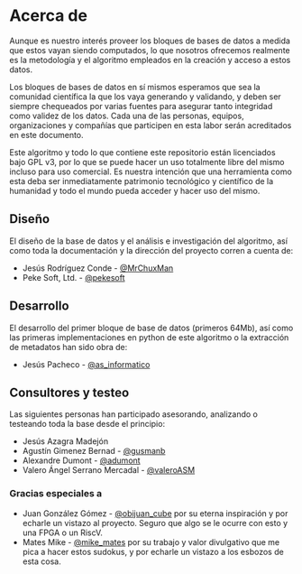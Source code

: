 # Acerca de

Aunque es nuestro interés proveer los bloques de bases de datos a medida que estos vayan siendo computados, lo que nosotros ofrecemos realmente es la metodología y el algoritmo empleados en la creación y acceso a estos datos.

Los bloques de bases de datos en sí mismos esperamos que sea la comunidad científica la que los vaya generando y validando, y deben ser siempre chequeados por varias fuentes para asegurar tanto integridad como validez de los datos. Cada una de las personas, equipos, organizaciones y compañías que participen en esta labor serán acreditados en este documento.

Este algoritmo y todo lo que contiene este repositorio están licenciados bajo GPL v3, por lo que se puede hacer un uso totalmente libre del mismo incluso para uso comercial. Es nuestra intención que una herramienta como esta deba ser inmediatamente patrimonio tecnológico y científico de la humanidad y todo el mundo pueda acceder y hacer uso del mismo.

## Diseño

El diseño de la base de datos y el análisis e investigación del algoritmo, así como toda la documentación y la dirección del proyecto corren a cuenta de: 

- Jesús Rodríguez Conde - [@MrChuxMan](https://twitter.com/MrChuxMan)
- Peke Soft, Ltd. - [@pekesoft](https://twitter.com/pekesoft)

## Desarrollo

El desarrollo del primer bloque de base de datos (primeros 64Mb), así como las primeras implementaciones en python de este algoritmo o la extracción de metadatos han sido obra de: 

- Jesús Pacheco - [@as_informatico](https://twitter.com/as_informatico)

## Consultores y testeo

Las siguientes personas han participado asesorando, analizando o testeando toda la base desde el principio:

- Jesús Azagra Madejón
- Agustín Gimenez Bernad - [@gusmanb](https://twitter.com/gusmanb)
- Alexandre Dumont - [@adumont](https://twitter.com/adumont)
- Valero Ángel Serrano Mercadal - [@valeroASM](https://twitter.com/ValeroASM)

### Gracias especiales a

- Juan González Gómez - [@obijuan_cube](https://twitter.com/Obijuan_cube) por su eterna inspiración y por echarle un vistazo al proyecto. Seguro que algo se le ocurre con esto y una FPGA o un RiscV.
- Mates Mike - [@mike_mates](https://twitter.com/mike_mates) por su trabajo y valor divulgativo que me pica a hacer estos sudokus, y por echarle un vistazo a los esbozos de esta cosa.